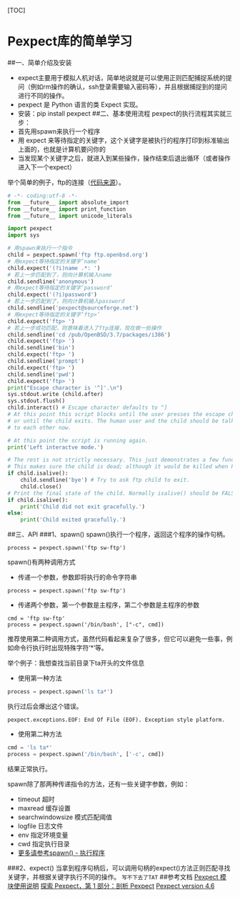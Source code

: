 [TOC]
# Pexpect库的简单学习
##一、简单介绍及安装
- expect主要用于模拟人机对话，简单地说就是可以使用正则匹配捕捉系统的提问（例如rm操作的确认，ssh登录需要输入密码等），并且根据捕捉到的提问进行不同的操作。
- pexpect 是 Python 语言的类 Expect 实现。
- 安装：pip install pexpect
##二、基本使用流程
pexpect的执行流程其实就三步：
- 首先用spawn来执行一个程序
- 用 expect 来等待指定的关键字，这个关键字是被执行的程序打印到标准输出上面的，也就是计算机要问你的
- 当发现某个关键字之后，就进入到某些操作，操作结束后退出循环（或者操作进入下一个expect）

举个简单的例子，ftp的连接（[代码来源](https://github.com/pexpect/pexpect/blob/master/examples/ftp.py)）。
```python
# -*- coding:utf-8 -*-
from __future__ import absolute_import
from __future__ import print_function
from __future__ import unicode_literals

import pexpect
import sys

# 用spawn来执行一个指令
child = pexpect.spawn('ftp ftp.openbsd.org')
# 用expect等待指定的关键字’name‘
child.expect('(?i)name .*: ')
# 若上一步匹配到了，则向计算机输入name
child.sendline('anonymous')
# 用expect等待指定的关键字’password‘
child.expect('(?i)password')
# 若上一步匹配到了，则向计算机输入password
child.sendline('pexpect@sourceforge.net')
# 用expect等待指定的关键字’ftp>‘
child.expect('ftp> ')
# 若上一步成功匹配，则意味着进入了ftp连接，现在做一些操作
child.sendline('cd /pub/OpenBSD/3.7/packages/i386')
child.expect('ftp> ')
child.sendline('bin')
child.expect('ftp> ')
child.sendline('prompt')
child.expect('ftp> ')
child.sendline('pwd')
child.expect('ftp> ')
print("Escape character is '^]'.\n")
sys.stdout.write (child.after)
sys.stdout.flush()
child.interact() # Escape character defaults to ^]
# At this point this script blocks until the user presses the escape character
# or until the child exits. The human user and the child should be talking
# to each other now.

# At this point the script is running again.
print('Left interactve mode.')

# The rest is not strictly necessary. This just demonstrates a few functions.
# This makes sure the child is dead; although it would be killed when Python exits.
if child.isalive():
    child.sendline('bye') # Try to ask ftp child to exit.
    child.close()
# Print the final state of the child. Normally isalive() should be FALSE.
if child.isalive():
    print('Child did not exit gracefully.')
else:
    print('Child exited gracefully.')
```

##三、API
###1、spawn()
spawn()执行一个程序，返回这个程序的操作句柄。
```
process = pexpect.spawn('ftp sw-ftp')
```
spawn()有两种调用方式

- 传递一个参数，参数即将执行的命令字符串
```
process = pexpect.spawn('ftp sw-ftp')
```
- 传递两个参数，第一个参数是主程序，第二个参数是主程序的参数
```
cmd = 'ftp sw-ftp'
process = pexpect.spawn('/bin/bash', ["-c", cmd])
```
推荐使用第二种调用方式，虽然代码看起来复杂了很多，但它可以避免一些事，例如命令行执行时出现特殊字符‘*’等。

举个例子：我想查找当前目录下ta开头的文件信息

- 使用第一种方法
```python
process = pexpect.spawn('ls ta*')
```
执行过后会爆出这个错误。
```shell
pexpect.exceptions.EOF: End Of File (EOF). Exception style platform.
```
- 使用第二种方法
```python
cmd = 'ls ta*'
process = pexpect.spawn('/bin/bash', ['-c', cmd])
```
结果正常执行。

spawn除了那两种传递指令的方法，还有一些关键字参数，例如：
- timeout  超时
- maxread  缓存设置
- searchwindowsize  模式匹配阈值
- logfile  日志文件
- env  指定环境变量
- cwd  指定执行目录
- [更多请参考spawn() - 执行程序](https://www.jianshu.com/p/cfd163200d12)

###2、expect()
当拿到程序句柄后，可以调用句柄的expect()方法正则匹配寻找关键字，并根据关键字执行不同的操作。
`写不下去了TAT`
##参考文档
[Pexpect 模块使用说明](https://www.jianshu.com/p/cfd163200d12)
[探索 Pexpect，第 1 部分：剖析 Pexpect](https://www.ibm.com/developerworks/cn/linux/l-cn-pexpect1/index.html)
[Pexpect version 4.6](https://pexpect.readthedocs.io/en/stable/)
